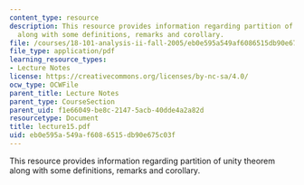 ```yaml
---
content_type: resource
description: This resource provides information regarding partition of unity theorem
  along with some definitions, remarks and corollary.
file: /courses/18-101-analysis-ii-fall-2005/eb0e595a549af6086515db90e675c03f_lecture15.pdf
file_type: application/pdf
learning_resource_types:
- Lecture Notes
license: https://creativecommons.org/licenses/by-nc-sa/4.0/
ocw_type: OCWFile
parent_title: Lecture Notes
parent_type: CourseSection
parent_uid: f1e66049-be8c-2147-5acb-40dde4a2a82d
resourcetype: Document
title: lecture15.pdf
uid: eb0e595a-549a-f608-6515-db90e675c03f
---
```

This resource provides information regarding partition of unity theorem along with some definitions, remarks and corollary.